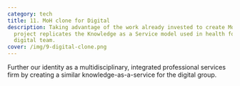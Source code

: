 ```yaml
---
category: tech
title: 11. MoH clone for Digital
description: Taking advantage of the work already invested to create MoH, this
  project replicates the Knowledge as a Service model used in health for the
  digital team.
cover: /img/9-digital-clone.png
---
```

Further our identity as a multidisciplinary, integrated professional services firm by creating a similar knowledge-as-a-service for the digital group.